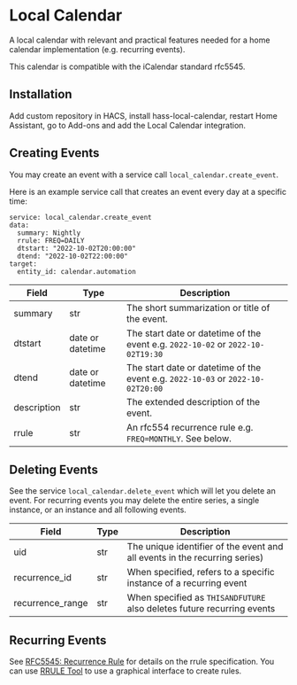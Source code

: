 # Local Calendar

A local calendar with relevant and practical features needed for a home calendar implementation
(e.g. recurring events).

This calendar is compatible with the iCalendar standard rfc5545.

## Installation
Add custom repository in HACS, install hass-local-calendar, restart Home Assistant, go to Add-ons and add the Local Calendar integration.

## Creating Events

You may create an event with a service call `local_calendar.create_event`.

Here is an example service call that creates an event every day at a specific time:
```
service: local_calendar.create_event
data:
  summary: Nightly
  rrule: FREQ=DAILY
  dtstart: "2022-10-02T20:00:00"
  dtend: "2022-10-02T22:00:00"
target:
  entity_id: calendar.automation
```

| Field | Type | Description |
| ----- | ---- | ----------- |
| summary | str | The short summarization or title of the event. |
| dtstart | date or datetime | The start date or datetime of the event e.g. `2022-10-02` or `2022-10-02T19:30` |
| dtend | date or datetime | The start date or datetime of the event e.g. `2022-10-03` or `2022-10-02T20:00` |
| description | str | The extended description of the event. |
| rrule | str | An rfc554 recurrence rule e.g. `FREQ=MONTHLY`. See below. |

## Deleting Events

See the service `local_calendar.delete_event` which will let you delete an event. For recurring
events you may delete the entire series, a single instance, or an instance and all following
events.

| Field | Type | Description |
| ----- | ---- | ----------- |
| uid | str | The unique identifier of the event and all events in the recurring series) |
| recurrence_id | str | When specified, refers to a specific instance of a recurring event |
| recurrence_range | str | When specified as `THISANDFUTURE` also deletes future recurring events |

## Recurring Events

See [RFC5545: Recurrence Rule](https://www.rfc-editor.org/rfc/rfc5545#section-3.3.10) for details
on the rrule specification. You can use [RRULE Tool](https://icalendar.org/rrule-tool.html) to
use a graphical interface to create rules.
